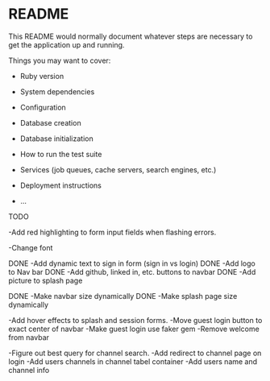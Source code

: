 # README

This README would normally document whatever steps are necessary to get the
application up and running.

Things you may want to cover:

* Ruby version

* System dependencies

* Configuration

* Database creation

* Database initialization

* How to run the test suite

* Services (job queues, cache servers, search engines, etc.)

* Deployment instructions

* ...

TODO

-Add red highlighting to form input fields when flashing errors.

-Change font

DONE -Add dynamic text to sign in form (sign in vs login)
DONE -Add logo to Nav bar
DONE -Add github, linked in, etc. buttons to navbar
DONE -Add picture to splash page

DONE -Make navbar size dynamically
DONE -Make splash page size dynamically

-Add hover effects to splash and session forms.
-Move guest login button to exact center of navbar
-Make guest login use faker gem
-Remove welcome from navbar


-Figure out best query for channel search.
-Add redirect to channel page on login
-Add users channels in channel tabel container
-Add users name and channel info

